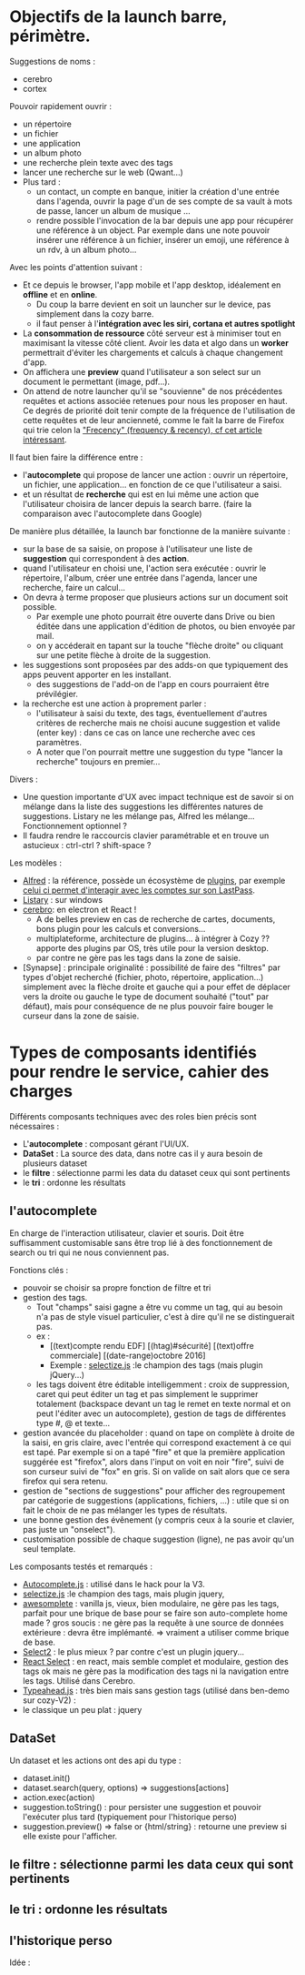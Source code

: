 # Objectifs de la launch barre, périmètre.

Suggestions de noms :
  - cerebro
  - cortex

Pouvoir rapidement ouvrir :
  - un répertoire
  - un fichier
  - une application
  - un album photo
  - une recherche plein texte avec des tags
  - lancer une recherche sur le web (Qwant...)
  - Plus tard :
    - un contact, un compte en banque, initier la création d'une entrée dans l'agenda, ouvrir la page d'un de ses compte de sa vault à mots de passe, lancer un album de musique ...
    - rendre possible l'invocation de la bar depuis une app pour récupérer une référence à un object. Par exemple dans une note pouvoir insérer une référence à un fichier, insérer un emoji, une référence à un rdv, à un album photo...

Avec les points d'attention suivant :
  - Et ce depuis le browser, l'app mobile et l'app desktop, idéalement en **offline** et en **online**.
      - Du coup la barre devient en soit un launcher sur le device, pas simplement dans la cozy barre.
      - il faut penser à l'**intégration avec les siri, cortana et autres spotlight**
  - La **consommation de ressource** côté serveur est à minimiser tout en maximisant la vitesse côté client. Avoir les data et algo dans un **worker** permettrait d'éviter les chargements et calculs à chaque changement d'app.
  - On affichera une **preview** quand l'utilisateur a son select sur un document le permettant (image, pdf...).
  - On attend de notre launcher qu'il se "souvienne" de nos précédentes requêtes et actions associée retenues pour nous les proposer en haut. Ce degrés de priorité doit tenir compte de la fréquence de l'utilisation de cette requêtes et de leur ancienneté, comme le fait la barre de Firefox qui trie celon la ["Frecency" (frequency & recency), cf cet article intéressant](https://developer.mozilla.org/en-US/docs/Mozilla/Tech/Places/Frecency_algorithm).

Il faut bien faire la différence entre :
- l'**autocomplete** qui propose de lancer une action : ouvrir un répertoire, un fichier, une application... en fonction de ce que l'utilisateur a saisi.  
- et un résultat de **recherche** qui est en lui même une action que l'utilisateur choisira de lancer depuis la search barre. (faire la comparaison avec l'autocomplete dans Google)

De manière plus détaillée, la launch bar fonctionne de la manière suivante :
  - sur la base de sa saisie, on propose à l'utilisateur une liste de **suggestion** qui correspondent à des **action**.
  - quand l'utilisateur en choisi une, l'action sera exécutée : ouvrir le répertoire, l'album, créer une entrée dans l'agenda, lancer une recherche, faire un calcul...
  - On devra à terme proposer que plusieurs actions sur un document soit possible.
      - Par exemple une photo pourrait être ouverte dans Drive ou bien éditée dans une application d'édition de photos, ou bien envoyée par mail.
      - on y accéderait en tapant sur la touche "flèche droite" ou cliquant sur une petite flèche à droite de la suggestion.
  - les suggestions sont proposées par des adds-on que typiquement des apps peuvent apporter en les installant.
      - des suggestions de l'add-on de l'app en cours pourraient être prévilégier.
  - la recherche est une action à proprement parler :
      - l'utilisateur à saisi du texte, des tags, éventuellement d'autres critères de recherche mais ne choisi aucune suggestion et valide (enter key) : dans ce cas on lance une recherche avec ces paramètres.
      - A noter que l'on pourrait mettre une suggestion du type "lancer la recherche" toujours en premier...

Divers :
  - Une question importante d'UX avec impact technique est de savoir si on mélange dans la liste des suggestions les différentes natures de suggestions. Listary ne les mélange pas, Alfred les mélange... Fonctionnement optionnel ?
  - Il faudra rendre le raccourcis clavier paramétrable et en trouve un astucieux : ctrl-ctrl ? shift-space ?

Les modèles  :
- [Alfred](https://www.alfredapp.com) : la référence, possède un écosystème de [plugins](https://www.alfredapp.com/workflows/), par exemple [celui ci permet d'interagir avec les comptes sur son LastPass](https://github.com/bachya/lp-vault-manager).
- [Listary](http://www.listary.com/) : sur windows
- [cerebro](https://github.com/KELiON/cerebro): en electron et React !
    - A de belles preview en cas de recherche de cartes, documents, bons plugin pour les calculs et conversions...
    - multiplateforme, architecture de plugins... à intégrer à Cozy ?? apporte des plugins par OS, très utile pour la version desktop.
    - par contre ne gère pas les tags dans la zone de saisie.
- [Synapse] : principale originalité : possibilité de faire des "filtres" par types d'objet recherché (fichier, photo, répertoire, application...) simplement avec la flèche droite et gauche qui a pour effet de déplacer vers la droite ou gauche le type de document souhaité ("tout" par défaut), mais pour conséquence de ne plus pouvoir faire bouger le curseur dans la zone de saisie.



# Types de composants identifiés pour rendre le service, cahier des charges

Différents composants techniques avec des roles bien précis sont nécessaires :
- L'**autocomplete** : composant gérant l'UI/UX.
- **DataSet** : La source des data, dans notre cas il y aura besoin de plusieurs dataset
- le **filtre** : sélectionne parmi les data du dataset ceux qui sont pertinents
- le **tri** : ordonne les résultats


## l'autocomplete

En charge de l'interaction utilisateur, clavier et souris. Doit être suffisamment customisable sans être trop lié à des fonctionnement de search ou tri qui ne nous conviennent pas.

Fonctions clés :
- pouvoir se choisir sa propre fonction de filtre et tri
- gestion des tags.
    - Tout "champs" saisi gagne a être vu comme un tag, qui au besoin n'a pas de style visuel particulier, c'est à dire qu'il ne se distinguerait pas.
    - ex :
      - [(text)compte rendu EDF]  [(htag)#sécurité]  [(text)offre commerciale]  [(date-range)octobre 2016]
      - Exemple : [selectize.js](http://selectize.github.io/selectize.js/) :le champion des tags (mais plugin jQuery...)
    - les tags doivent être éditable intelligemment : croix de suppression, caret qui peut éditer un tag et pas simplement le supprimer totalement (backspace devant un tag le remet en texte normal et on peut l'éditer avec un autocomplete), gestion de tags de différentes type #, @ et texte...
- gestion avancée du placeholder : quand on tape on complète à droite de la saisi, en gris claire, avec l'entrée qui correspond exactement à ce qui est tapé. Par exemple si on a tapé "fire" et que la première application suggérée est "firefox", alors dans l'input on voit en noir "fire", suivi de son curseur suivi de "fox" en gris. Si on valide on sait alors que ce sera firefox qui sera retenu.
- gestion de "sections de suggestions" pour afficher des regroupement par catégorie de suggestions (applications, fichiers, ...) : utile que si on fait le choix de ne pas mélanger les types de résultats.
- une bonne gestion des évênement (y compris ceux à la sourie et clavier, pas juste un "onselect").
- customisation possible de chaque suggestion (ligne), ne pas avoir qu'un seul template.

Les composants testés et remarqués :
- [Autocomplete.js](https://github.com/algolia/autocomplete.js/blob/master/README.md) : utilisé dans le hack pour la V3.
- [selectize.js](http://selectize.github.io/selectize.js/) :le champion des tags, mais plugin jquery,  
- [awesomplete](http://leaverou.github.io/awesomplete/) : vanilla js, vieux, bien modulaire, ne gère pas les tags, parfait pour une brique de base pour se faire son auto-complete home made ? gros soucis : ne gère pas la requête à une source de données extérieure : devra être implémanté. => vraiment a utiliser comme brique de base.
- [Select2](http://ivaynberg.github.com/select2/index.html) : le plus mieux ? par contre c'est un plugin jquery...
- [React Select](http://jedwatson.github.io/react-select/) : en react, mais semble complet et modulaire, gestion des tags ok mais ne gère pas la modification des tags ni la navigation entre les tags. Utilisé dans Cerebro.
- [Typeahead.js](https://github.com/twitter/typeahead.js) : très bien mais sans gestion tags (utilisé dans ben-demo sur cozy-V2) :
- le classique un peu plat : jquery

## DataSet

Un dataset et les actions ont des api du type :
  - dataset.init()
  - dataset.search(query, options) => suggestions[actions]
  - action.exec(action)
  - suggestion.toString() : pour persister une suggestion et pouvoir l'exécuter plus tard (typiquement pour l'historique perso)
  - suggestion.preview() => false or {html/string} : retourne une preview si elle existe pour l'afficher.

## le filtre : sélectionne parmi les data ceux qui sont pertinents


## le tri : ordonne les résultats

## l'historique perso
Idée :
